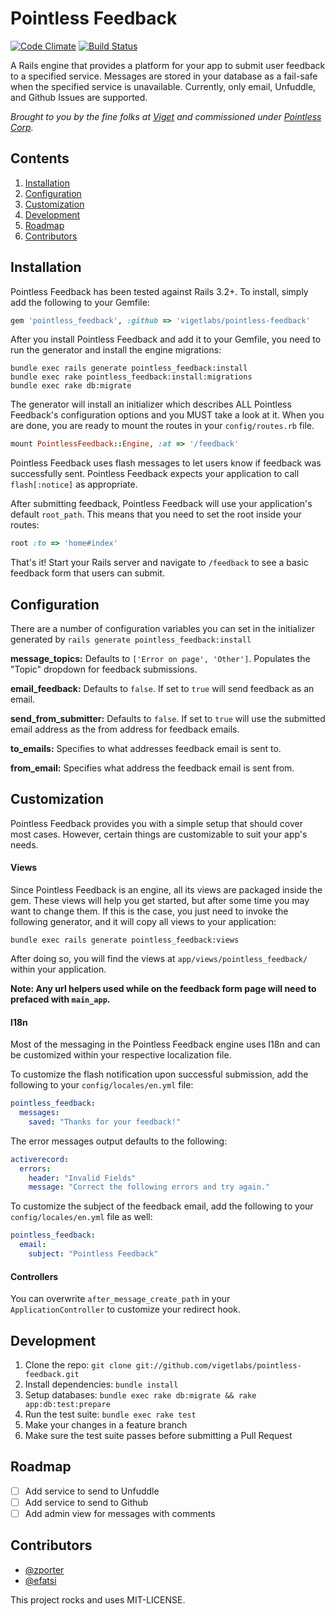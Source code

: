 # Pointless Feedback

[![Code Climate](https://codeclimate.com/github/vigetlabs/pointless-feedback.png)](https://codeclimate.com/github/vigetlabs/pointless-feedback) [![Build Status](https://travis-ci.org/vigetlabs/pointless-feedback.svg?branch=master)](https://travis-ci.org/vigetlabs/pointless-feedback)

A Rails engine that provides a platform for your app to submit user feedback to
a specified service. Messages are stored in your database as a fail-safe when
the specified service is unavailable. Currently, only email, Unfuddle, and
Github Issues are supported.

*Brought to you by the fine folks at [Viget](http://viget.com) and commissioned
under [Pointless Corp](http://www.pointlesscorp.com/).*

## Contents

1. [Installation](#installation)
2. [Configuration](#configuration)
3. [Customization](#customization)
4. [Development](#development)
5. [Roadmap](#roadmap)
6. [Contributors](#contributors)

## Installation

Pointless Feedback has been tested against Rails 3.2+. To install, simply add
the following to your Gemfile:

```ruby
gem 'pointless_feedback', :github => 'vigetlabs/pointless-feedback'
```

After you install Pointless Feedback and add it to your Gemfile, you need to
run the generator and install the engine migrations:

```
bundle exec rails generate pointless_feedback:install
bundle exec rake pointless_feedback:install:migrations
bundle exec rake db:migrate
```

The generator will install an initializer which describes ALL Pointless
Feedback's configuration options and you MUST take a look at it. When you are
done, you are ready to mount the routes in your `config/routes.rb` file.

```ruby
mount PointlessFeedback::Engine, :at => '/feedback'
```

Pointless Feedback uses flash messages to let users know if feedback was
successfully sent. Pointless Feedback expects your application to call
`flash[:notice]` as appropriate.

After submitting feedback, Pointless Feedback will use your application's
default `root_path`. This means that you need to set the root inside your
routes:

```ruby
root :to => 'home#index'
```

That's it! Start your Rails server and navigate to `/feedback` to see a basic
feedback form that users can submit.

## Configuration

There are a number of configuration variables you can set in the initializer generated by `rails generate pointless_feedback:install`

**message_topics:**
Defaults to `['Error on page', 'Other']`. Populates the "Topic" dropdown for feedback submissions.

**email_feedback:**
Defaults to `false`. If set to `true` will send feedback as an email.

**send_from_submitter:**
Defaults to `false`. If set to `true` will use the submitted email address as the from address for feedback emails.

**to_emails:**
Specifies to what addresses feedback email is sent to.

**from_email:**
Specifies what address the feedback email is sent from.

## Customization

Pointless Feedback provides you with a simple setup that should cover most
cases. However, certain things are customizable to suit your app's needs.

#### Views

Since Pointless Feedback is an engine, all its views are packaged inside the
gem. These views will help you get started, but after some time you may want
to change them. If this is the case, you just need to invoke the following
generator, and it will copy all views to your application:

```
bundle exec rails generate pointless_feedback:views
```

After doing so, you will find the views at `app/views/pointless_feedback/`
within your application.

**Note: Any url helpers used while on the feedback form page will need to prefaced with `main_app`.**

#### I18n

Most of the messaging in the Pointless Feedback engine uses I18n and can be
customized within your respective localization file.

To customize the flash notification upon successful submission, add the
following to your `config/locales/en.yml` file:

```yml
pointless_feedback:
  messages:
    saved: "Thanks for your feedback!"
```

The error messages output defaults to the following:

```yml
activerecord:
  errors:
    header: "Invalid Fields"
    message: "Correct the following errors and try again."
```

To customize the subject of the feedback email, add the following to your
`config/locales/en.yml` file as well:

```yml
pointless_feedback:
  email:
    subject: "Pointless Feedback"
```

#### Controllers

You can overwrite `after_message_create_path` in your `ApplicationController`
to customize your redirect hook.

## Development

1. Clone the repo: `git clone git://github.com/vigetlabs/pointless-feedback.git`
2. Install dependencies: `bundle install`
3. Setup databases: `bundle exec rake db:migrate && rake app:db:test:prepare`
4. Run the test suite: `bundle exec rake test`
5. Make your changes in a feature branch
6. Make sure the test suite passes before submitting a Pull Request

## Roadmap

- [ ] Add service to send to Unfuddle
- [ ] Add service to send to Github
- [ ] Add admin view for messages with comments

## Contributors

* [@zporter](https://github.com/zporter)
* [@efatsi](https://github.com/efatsi)

This project rocks and uses MIT-LICENSE.
